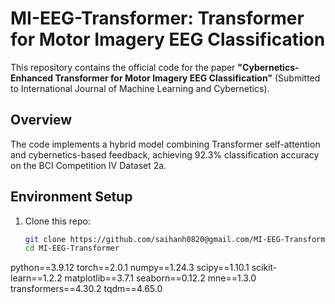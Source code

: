 # MI-EEG-Transformer: Transformer for Motor Imagery EEG Classification

This repository contains the official code for the paper **"Cybernetics-Enhanced Transformer for Motor Imagery EEG Classification"** (Submitted to International Journal of Machine Learning and Cybernetics).

## Overview
The code implements a hybrid model combining Transformer self-attention and cybernetics-based feedback, achieving 92.3% classification accuracy on the BCI Competition IV Dataset 2a.

## Environment Setup
1. Clone this repo:
   ```bash
   git clone https://github.com/saihanh0820@gmail.com/MI-EEG-Transformer.git
   cd MI-EEG-Transformer
python==3.9.12
torch==2.0.1
numpy==1.24.3
scipy==1.10.1
scikit-learn==1.2.2
matplotlib==3.7.1
seaborn==0.12.2
mne==1.3.0
transformers==4.30.2
tqdm==4.65.0
